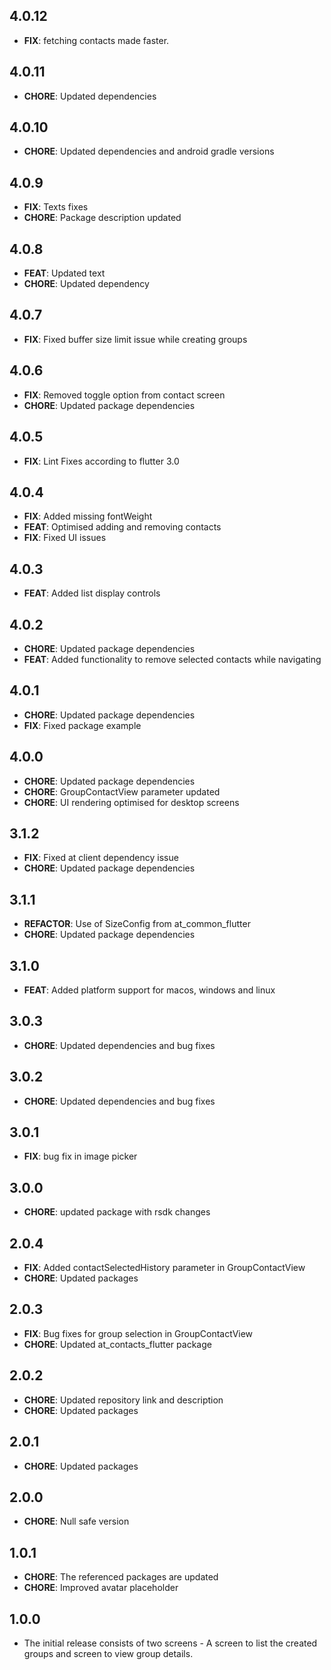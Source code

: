 ## 4.0.12
- **FIX**: fetching contacts made faster.

## 4.0.11
- **CHORE**: Updated dependencies

## 4.0.10
- **CHORE**: Updated dependencies and android gradle versions

## 4.0.9
- **FIX**: Texts fixes
- **CHORE**: Package description updated

## 4.0.8
- **FEAT**: Updated text
- **CHORE**: Updated dependency

## 4.0.7
- **FIX**: Fixed buffer size limit issue while creating groups

## 4.0.6
- **FIX**: Removed toggle option from contact screen
- **CHORE**: Updated package dependencies

## 4.0.5
- **FIX**: Lint Fixes according to flutter 3.0

## 4.0.4
- **FIX**: Added missing fontWeight
- **FEAT**: Optimised adding and removing contacts
- **FIX**: Fixed UI issues

## 4.0.3
- **FEAT**: Added list display controls

## 4.0.2
- **CHORE**: Updated package dependencies
- **FEAT**: Added functionality to remove selected contacts while navigating

## 4.0.1
- **CHORE**: Updated package dependencies
- **FIX**: Fixed package example

## 4.0.0
- **CHORE**: Updated package dependencies
- **CHORE**: GroupContactView parameter updated
- **CHORE**: UI rendering optimised for desktop screens

## 3.1.2
- **FIX**: Fixed at client dependency issue
- **CHORE**: Updated package dependencies

## 3.1.1
- **REFACTOR**: Use of SizeConfig from at_common_flutter
- **CHORE**: Updated package dependencies

## 3.1.0
- **FEAT**: Added platform support for macos, windows and linux

## 3.0.3
- **CHORE**: Updated dependencies and bug fixes

## 3.0.2
- **CHORE**: Updated dependencies and bug fixes

## 3.0.1
- **FIX**: bug fix in image picker

## 3.0.0
- **CHORE**: updated package with rsdk changes

## 2.0.4
- **FIX**: Added contactSelectedHistory parameter in GroupContactView
- **CHORE**: Updated packages

## 2.0.3
- **FIX**: Bug fixes for group selection in GroupContactView
- **CHORE**: Updated at_contacts_flutter package

## 2.0.2
- **CHORE**: Updated repository link and description
- **CHORE**: Updated packages

## 2.0.1
- **CHORE**: Updated packages

## 2.0.0
- **CHORE**: Null safe version

## 1.0.1
- **CHORE**: The referenced packages are updated
- **CHORE**: Improved avatar placeholder

## 1.0.0
- The initial release consists of two screens - A screen to list the created groups and screen to view group details.
